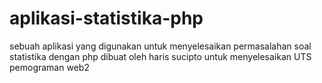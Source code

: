 # aplikasi-statistika-php
sebuah aplikasi yang digunakan untuk menyelesaikan permasalahan  soal statistika dengan php
dibuat oleh haris sucipto untuk menyelesaikan UTS pemograman web2
